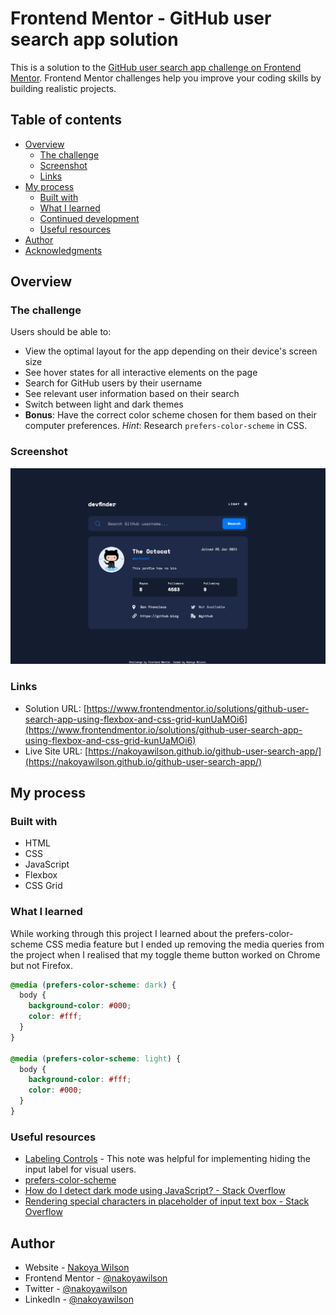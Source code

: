 # Frontend Mentor - GitHub user search app solution

This is a solution to the [GitHub user search app challenge on Frontend Mentor](https://www.frontendmentor.io/challenges/github-user-search-app-Q09YOgaH6). Frontend Mentor challenges help you improve your coding skills by building realistic projects.

## Table of contents

- [Overview](#overview)
  - [The challenge](#the-challenge)
  - [Screenshot](#screenshot)
  - [Links](#links)
- [My process](#my-process)
  - [Built with](#built-with)
  - [What I learned](#what-i-learned)
  - [Continued development](#continued-development)
  - [Useful resources](#useful-resources)
- [Author](#author)
- [Acknowledgments](#acknowledgments)

## Overview

### The challenge

Users should be able to:

- View the optimal layout for the app depending on their device's screen size
- See hover states for all interactive elements on the page
- Search for GitHub users by their username
- See relevant user information based on their search
- Switch between light and dark themes
- **Bonus**: Have the correct color scheme chosen for them based on their computer preferences. _Hint_: Research `prefers-color-scheme` in CSS.

### Screenshot

![](./assets/screenshot.png)

### Links

- Solution URL: [https://www.frontendmentor.io/solutions/github-user-search-app-using-flexbox-and-css-grid-kunUaMOi6](https://www.frontendmentor.io/solutions/github-user-search-app-using-flexbox-and-css-grid-kunUaMOi6)
- Live Site URL: [https://nakoyawilson.github.io/github-user-search-app/](https://nakoyawilson.github.io/github-user-search-app/)

## My process

### Built with

- HTML
- CSS
- JavaScript
- Flexbox
- CSS Grid

### What I learned

While working through this project I learned about the prefers-color-scheme CSS media feature but I ended up removing the media queries from the project when I realised that my toggle theme button worked on Chrome but not Firefox.

```css
@media (prefers-color-scheme: dark) {
  body {
    background-color: #000;
    color: #fff;
  }
}

@media (prefers-color-scheme: light) {
  body {
    background-color: #fff;
    color: #000;
  }
}
```

### Useful resources

- [Labeling Controls](https://www.w3.org/WAI/tutorials/forms/labels/#note-on-hiding-elements) - This note was helpful for implementing hiding the input label for visual users.
- [prefers-color-scheme](https://developer.mozilla.org/en-US/docs/Web/CSS/@media/prefers-color-scheme)
- [How do I detect dark mode using JavaScript? - Stack Overflow](https://stackoverflow.com/questions/56393880/how-do-i-detect-dark-mode-using-javascript)
- [Rendering special characters in placeholder of input text box - Stack Overflow](https://stackoverflow.com/questions/38966750/rendering-special-characters-in-placeholder-of-input-text-box)

## Author

- Website - [Nakoya Wilson](https://nakoyawilson.netlify.app/)
- Frontend Mentor - [@nakoyawilson](https://www.frontendmentor.io/profile/nakoyawilson)
- Twitter - [@nakoyawilson](https://twitter.com/nakoyawilson)
- LinkedIn - [@nakoyawilson](https://www.linkedin.com/in/nakoyawilson/)
